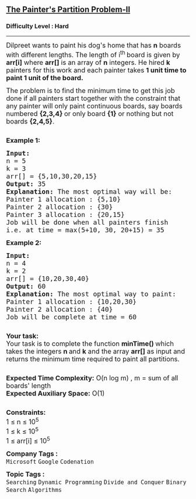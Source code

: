<h2><a href="https://www.geeksforgeeks.org/problems/the-painters-partition-problem1535/1?page=1&difficulty=Hard&status=unsolved&sortBy=submissions">The Painter's Partition Problem-II</a></h2><h3>Difficulty Level : Hard</h3><hr><div class="problems_problem_content__Xm_eO"><p><span style="font-size:18px">Dilpreet wants to paint&nbsp;his dog's home that has&nbsp;<strong>n</strong> boards with&nbsp;different lengths. The length of i<sup>th&nbsp;</sup>board is given by <strong>arr[i]</strong> where <strong>arr[]</strong> is an array of <strong>n</strong> integers. He hired <strong>k</strong> painters for this work and each painter takes <strong>1 unit time to paint 1 unit of the board.&nbsp;</strong></span></p>

<p><span style="font-size:18px">The problem is to find the minimum time to get this job done if all painters start together with the constraint&nbsp;that any painter will only paint continuous boards, say boards numbered <strong>{2,3,4} </strong>or only board <strong>{1}</strong> or nothing but not boards <strong>{2,4,5}</strong>.</span></p>

<p><br>
<span style="font-size:18px"><strong>Example 1:</strong></span></p>

<pre><span style="font-size:18px"><strong>Input:
</strong>n = 5
k = 3
arr[] = {5,10,30,20,15}
<strong>Output:</strong> 35
<strong>Explanation: </strong>The most optimal way will be:
Painter 1 allocation : {5,10}
Painter 2 allocation : {30}
Painter 3 allocation : {20,15}
Job will be done when all painters finish
i.e. at time = max(5+10, 30, 20+15) = 35</span></pre>

<p><span style="font-size:18px"><strong>Example 2:</strong></span></p>

<pre><span style="font-size:18px"><strong>Input:
</strong>n = 4
k = 2
arr[] = {10,20,30,40}
<strong>Output: </strong>60
<strong>Explanation: </strong>The most optimal way to paint:
Painter 1 allocation : {10,20,30}
Painter 2 allocation : {40}
Job will be complete at time = 60</span></pre>

<p><br>
<span style="font-size:18px"><strong>Your task:</strong><br>
Your task is to complete the function <strong>minTime() </strong>which takes the integers&nbsp;<strong>n </strong>and&nbsp;<strong>k</strong>&nbsp;and the array&nbsp;<strong>arr[]</strong>&nbsp;as input and returns the minimum time required to paint all partitions.</span></p>

<p><br>
<span style="font-size:18px"><strong>Expected Time Complexity:</strong> O(n log m) , m = sum of all boards' length<br>
<strong>Expected Auxiliary Space:</strong> O(1)</span></p>

<p><br>
<span style="font-size:18px"><strong>Constraints:</strong><br>
1 ≤ n ≤ 10<sup>5</sup><br>
1 ≤ k ≤ 10<sup>5</sup><br>
1 ≤ arr[i] ≤ 10<sup>5</sup></span></p>
</div><p><span style=font-size:18px><strong>Company Tags : </strong><br><code>Microsoft</code>&nbsp;<code>Google</code>&nbsp;<code>Codenation</code>&nbsp;<br><p><span style=font-size:18px><strong>Topic Tags : </strong><br><code>Searching</code>&nbsp;<code>Dynamic Programming</code>&nbsp;<code>Divide and Conquer</code>&nbsp;<code>Binary Search</code>&nbsp;<code>Algorithms</code>&nbsp;